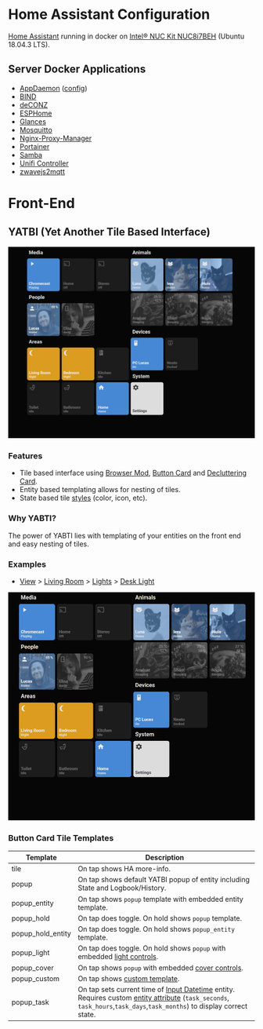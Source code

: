 # Home Assistant Configuration

[Home Assistant](https://hub.docker.com/r/homeassistant/home-assistant) running in docker on [Intel® NUC Kit NUC8i7BEH](https://ark.intel.com/content/www/us/en/ark/products/126140/intel-nuc-kit-nuc8i7beh.html) (Ubuntu 18.04.3 LTS).

## Server Docker Applications
* [AppDaemon](https://hub.docker.com/r/acockburn/appdaemon) ([config](https://github.com/Gluwc/appdaemon-config/))
* [BIND](https://hub.docker.com/r/sameersbn/bind)
* [deCONZ](https://hub.docker.com/r/marthoc/deconz)
* [ESPHome](https://hub.docker.com/r/esphome/esphome)
* [Glances](https://hub.docker.com/r/nicolargo/glances)
* [Mosquitto](https://hub.docker.com/_/eclipse-mosquitto)
* [Nginx-Proxy-Manager](https://hub.docker.com/r/jc21/nginx-proxy-manager)
* [Portainer](https://hub.docker.com/r/portainer/portainer-ce)
* [Samba](https://hub.docker.com/r/dperson/samba)
* [Unifi Controller](https://hub.docker.com/r/jacobalberty/unifi)
* [zwavejs2mqtt](https://hub.docker.com/r/zwavejs/zwavejs2mqtt)

# Front-End

## YATBI (Yet Another Tile Based Interface)

![screenshot](https://github.com/Gluwc/homeassistant-config/blob/master/yatbi/images/yatbi.PNG)

### Features
* Tile based interface using [Browser Mod](https://github.com/thomasloven/hass-browser_mod), [Button Card](https://github.com/custom-cards/button-card) and [Decluttering Card](https://github.com/custom-cards/decluttering-card).
* Entity based templating allows for nesting of tiles.
* State based tile [styles](https://github.com/Gluwc/homeassistant-config/blob/master/yatbi/button_card/includes/states.yaml) (color, icon, etc).

### Why YABTI?
The power of YABTI lies with templating of your entities on the front end and easy nesting of tiles.

### Examples
* [View](https://github.com/Gluwc/homeassistant-config/blob/master/yatbi/views/01_home.yaml) > [Living Room](https://github.com/Gluwc/homeassistant-config/blob/master/yatbi/decluttering_card/entities/input_select/area/living_room.yaml) > [Lights](https://github.com/Gluwc/homeassistant-config/blob/master/yatbi/decluttering_card/entities/light/group_living_room.yaml) > [Desk Light](https://github.com/Gluwc/homeassistant-config/blob/master/yatbi/decluttering_card/entities/light/group_living_room.yaml#L14)

![example_01](https://github.com/Gluwc/homeassistant-config/blob/master/yatbi/images/example_01.gif)

### Button Card Tile Templates

| Template | Description
| ---- | -----------
| tile | On tap shows HA more-info.
| popup | On tap shows default YATBI popup of entity including State and Logbook/History.
| popup_entity | On tap shows `popup` template with embedded entity template.
| popup_hold | On tap does toggle. On hold shows `popup` template.
| popup_hold_entity | On tap does toggle. On hold shows `popup_entity` template.
| popup_light | On tap does toggle. On hold shows `popup` with embedded [light controls](https://github.com/Gluwc/homeassistant-config/blob/master/yatbi/decluttering_card/yatbi_templates/controls_light.yaml).
| popup_cover | On tap shows `popup` with embedded [cover controls](https://github.com/Gluwc/homeassistant-config/blob/master/yatbi/decluttering_card/yatbi_templates/controls_cover.yaml).
| popup_custom | On tap shows [custom template](https://github.com/Gluwc/homeassistant-config/tree/master/yatbi/decluttering_card/custom).
| popup_task | On tap sets current time of [Input Datetime](https://www.home-assistant.io/integrations/input_datetime/) entity. Requires custom [entity attribute](https://github.com/Gluwc/homeassistant-config/blob/master/customize.yaml#L28) (`task_seconds`, `task_hours`,`task_days`,`task_months`) to display correct state.
